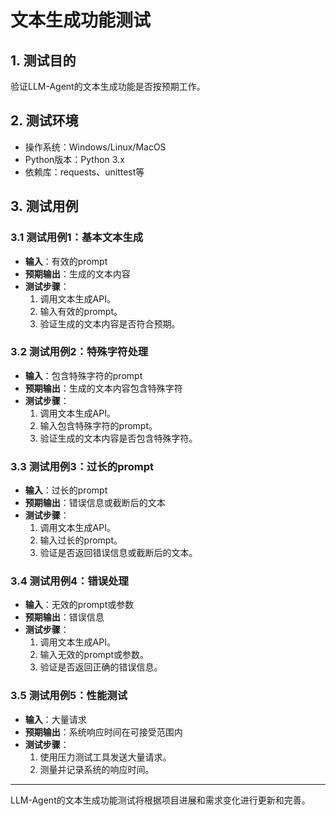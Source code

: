 # 文本生成功能测试

## 1. 测试目的

验证LLM-Agent的文本生成功能是否按预期工作。

## 2. 测试环境

- 操作系统：Windows/Linux/MacOS
- Python版本：Python 3.x
- 依赖库：requests、unittest等

## 3. 测试用例

### 3.1 测试用例1：基本文本生成

- **输入**：有效的prompt
- **预期输出**：生成的文本内容
- **测试步骤**：
  1. 调用文本生成API。
  2. 输入有效的prompt。
  3. 验证生成的文本内容是否符合预期。

### 3.2 测试用例2：特殊字符处理

- **输入**：包含特殊字符的prompt
- **预期输出**：生成的文本内容包含特殊字符
- **测试步骤**：
  1. 调用文本生成API。
  2. 输入包含特殊字符的prompt。
  3. 验证生成的文本内容是否包含特殊字符。

### 3.3 测试用例3：过长的prompt

- **输入**：过长的prompt
- **预期输出**：错误信息或截断后的文本
- **测试步骤**：
  1. 调用文本生成API。
  2. 输入过长的prompt。
  3. 验证是否返回错误信息或截断后的文本。

### 3.4 测试用例4：错误处理

- **输入**：无效的prompt或参数
- **预期输出**：错误信息
- **测试步骤**：
  1. 调用文本生成API。
  2. 输入无效的prompt或参数。
  3. 验证是否返回正确的错误信息。

### 3.5 测试用例5：性能测试

- **输入**：大量请求
- **预期输出**：系统响应时间在可接受范围内
- **测试步骤**：
  1. 使用压力测试工具发送大量请求。
  2. 测量并记录系统的响应时间。

---

LLM-Agent的文本生成功能测试将根据项目进展和需求变化进行更新和完善。